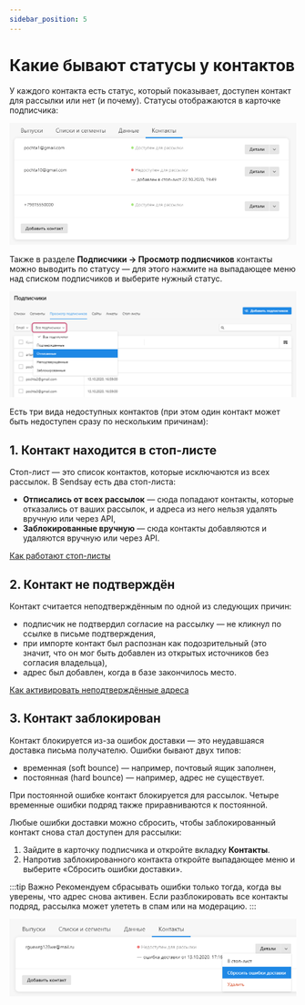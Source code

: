 ```yaml
---
sidebar_position: 5
---
```


# Какие бывают статусы у контактов
У каждого контакта есть статус, который показывает, доступен контакт для рассылки или нет (и почему). Статусы отображаются в карточке подписчика:

![Status in subscriber profile](./assets\contact-status/status-in-subscriber-profile.png) <br/>

Также в разделе **Подписчики → Просмотр подписчиков** контакты можно выводить по статусу — для этого нажмите на выпадающее меню над списком подписчиков и выберите нужный статус.

![Status in View subscribers](./assets\contact-status/status-in-view-subscribers.png) <br/>

Есть три вида недоступных контактов (при этом один контакт может быть недоступен сразу по нескольким причинам):

## 1. Контакт находится в стоп-листе
Стоп-лист — это список контактов, которые исключаются из всех рассылок. В Sendsay есть два стоп-листа:
- **Отписались от всех рассылок** — сюда попадают контакты, которые отказались от ваших рассылок, и адреса из него нельзя удалять вручную или через API, 
- **Заблокированные вручную** — сюда контакты добавляются и удаляются вручную или через API.

[Как работают стоп-листы](./stop-lists.md)

## 2. Контакт не подтверждён
Контакт считается неподтверждённым по одной из следующих причин:
- подписчик не подтвердил согласие на рассылку — не кликнул по ссылке в письме подтверждения,
- при импорте контакт был распознан как подозрительный (это значит, что он мог быть добавлен из открытых источников без согласия владельца),
- адрес был добавлен, когда в базе закончилось место.

[Как активировать неподтверждённые адреса](./how-to-activate-inactive-contacts.md)

## 3. Контакт заблокирован
Контакт блокируется из-за ошибок доставки — это неудавшаяся доставка письма получателю. Ошибки бывают двух типов:
- временная (soft bounce) — например, почтовый ящик заполнен,
- постоянная (hard bounce) — например, адрес не существует.

При постоянной ошибке контакт блокируется для рассылок. Четыре временные ошибки подряд также приравниваются к постоянной.

Любые ошибки доставки можно сбросить, чтобы заблокированный контакт снова стал доступен для рассылки:

1. Зайдите в карточку подписчика и откройте вкладку **Контакты**.
2. Напротив заблокированного контакта откройте выпадающее меню и выберите «Сбросить ошибки доставки».

:::tip Важно
Рекомендуем сбрасывать ошибки только тогда, когда вы уверены, что адрес снова активен. Если разблокировать все контакты подряд, рассылка может улететь в спам или на модерацию.
:::

![How to reset bounces](./assets\contact-status/how-to-reset-bounces.png) <br/>